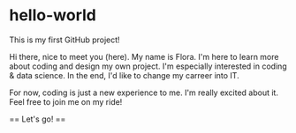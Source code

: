 # hello-world
This is my first GitHub project!

Hi there, nice to meet you (here).
My name is Flora. I'm here to learn more about coding and design my own project. I'm especially interested in coding & data science. In the end, I'd like to change my carreer into IT. 

For now, coding is just a new experience to me. I'm really excited about it. Feel free to join me on my ride!

== Let's go! ==
